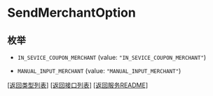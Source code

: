 # SendMerchantOption

## 枚举


* `IN_SEVICE_COUPON_MERCHANT` (value: `"IN_SEVICE_COUPON_MERCHANT"`)

* `MANUAL_INPUT_MERCHANT` (value: `"MANUAL_INPUT_MERCHANT"`)


[\[返回类型列表\]](README.md#类型列表)
[\[返回接口列表\]](README.md#接口列表)
[\[返回服务README\]](README.md)


